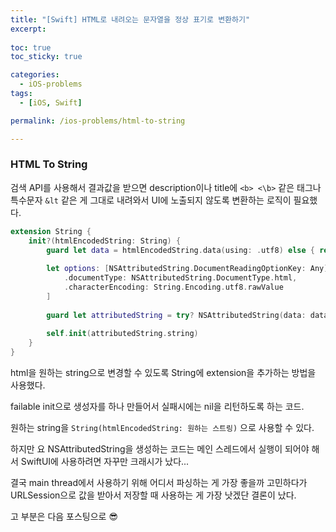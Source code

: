 ```yaml
---
title: "[Swift] HTML로 내려오는 문자열을 정상 표기로 변환하기"
excerpt: 
  
toc: true
toc_sticky: true

categories:
  - iOS-problems
tags:
  - [iOS, Swift]

permalink: /ios-problems/html-to-string

---
```


### HTML To String

검색 API를 사용해서 결과값을 받으면 description이나 title에 `<b> <\b>` 같은 태그나 특수문자 `&lt` 같은 게 그대로 내려와서 UI에 노출되지 않도록 변환하는 로직이 필요했다.

```swift
extension String {
    init?(htmlEncodedString: String) {
        guard let data = htmlEncodedString.data(using: .utf8) else { return nil }
        
        let options: [NSAttributedString.DocumentReadingOptionKey: Any] = [
            .documentType: NSAttributedString.DocumentType.html,
            .characterEncoding: String.Encoding.utf8.rawValue
        ]
        
        guard let attributedString = try? NSAttributedString(data: data, options: options, documentAttributes: nil) else { return nil }
        
        self.init(attributedString.string)
    }
}
```

html을 원하는 string으로 변경할 수 있도록 String에 extension을 추가하는 방법을 사용했다.

failable init으로 생성자를 하나 만들어서 실패시에는 nil을 리턴하도록 하는 코드.

원하는 string을 `String(htmlEncodedString: 원하는 스트링)` 으로 사용할 수 있다.

하지만 요 NSAttributedString을 생성하는 코드는 메인 스레드에서 실행이 되어야 해서 SwiftUI에 사용하려면 자꾸만 크래시가 났다...

결국 main thread에서 사용하기 위해 어디서 파싱하는 게 가장 좋을까 고민하다가 URLSession으로 값을 받아서 저장할 때 사용하는 게 가장 낫겠단 결론이 났다.

고 부분은 다음 포스팅으로 😎
